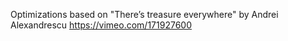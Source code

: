 Optimizations based on
	"There’s treasure everywhere" by Andrei Alexandrescu
	https://vimeo.com/171927600